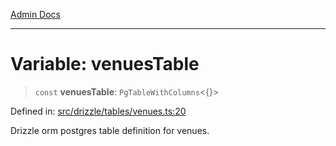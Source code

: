 [Admin Docs](/)

***

# Variable: venuesTable

> `const` **venuesTable**: `PgTableWithColumns`\<\{\}\>

Defined in: [src/drizzle/tables/venues.ts:20](https://github.com/PurnenduMIshra129th/talawa-api/blob/4d9be178e903c8bd2778a802379c92eee9a2afdf/src/drizzle/tables/venues.ts#L20)

Drizzle orm postgres table definition for venues.
